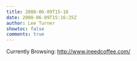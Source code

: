 ```yaml
---
title: 2008-06-09T15-16
date: 2008-06-09T15:16:25Z
author: Lee Turner
showtoc: false
comments: true
---
```


Currently Browsing: http://www.ineedcoffee.com/

